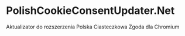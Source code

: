 # PolishCookieConsentUpdater.Net
Aktualizator do rozszerzenia Polska Ciasteczkowa Zgoda dla Chromium
